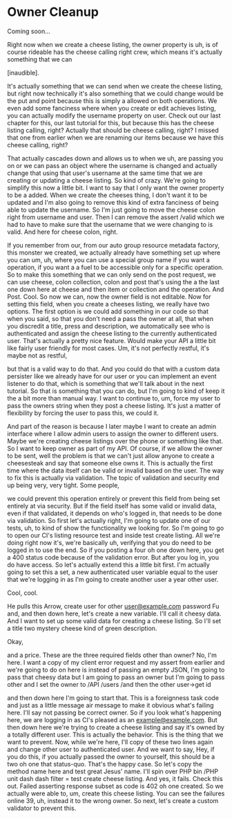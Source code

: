 # Owner Cleanup

Coming soon...

Right now when we create a cheese listing, the owner property is uh, is of course
rideable has the cheese calling right crew, which means it's actually something that
we can

[inaudible].

It's actually something that we can send when we create the cheese listing, but right
now technically it's also something that we could change would be the put and point
because this is simply a allowed on both operations. We even add some fanciness where
when you create or edit achieves listing, you can actually modify the username
property on user. Check out our last chapter for this, our last tutorial for this,
but because this has the cheese listing calling, right? Actually that should be
cheese calling, right? I missed that one from earlier when we are renaming our items
because we have this cheese calling, right?

That actually cascades down and allows us to when we uh, are passing you on or we can
pass an object where the username is changed and actually change that using that
user's username at the same time that we are creating or updating a cheese listing.
So kind of crazy. We're going to simplify this now a little bit. I want to say that I
only want the owner property to be a added. When we create the cheeses thing, I don't
want it to be updated and I'm also going to remove this kind of extra fanciness of
being able to update the username. So I'm just going to move the cheese colon right
from username and user. Then I can remove the assert /valid which we had to have to
make sure that the username that we were changing to is valid. And here for cheese
colon, right.

If you remember from our, from our auto group resource metadata factory, this monster
we created, we actually already have something set up where you can um, uh, where you
can use a special group name if you want a operation, if you want a a fuel to be
accessible only for a specific operation. So to make this something that we can only
send on the post request, we can use cheese, colon collection, colon and post that's
using the a the last one down here at cheese and then item or collection and the
operation. And Post. Cool. So now we can, now the owner field is not editable. Now
for setting this field, when you create a cheeses listing, we really have two
options. The first option is we could add something in our code so that when you
said, so that you don't need a pass the owner at all, that when you discredit a
title, press and description, we automatically see who is authenticated and assign
the cheese listing to the currently authenticated user. That's actually a pretty nice
feature. Would make your API a little bit like fairly user friendly for most cases.
Um, it's not perfectly restful, it's maybe not as restful,

but that is a valid way to do that. And you could do that with a custom data
persister like we already have for our user or you can implement an event listener to
do that, which is something that we'll talk about in the next tutorial. So that is
something that you can do, but I'm going to kind of keep it the a bit more than
manual way. I want to continue to, um, force my user to pass the owners string when
they post a cheese listing. It's just a matter of flexibility by forcing the user to
pass this, we could it.

And part of the reason is because I later maybe I want to create an admin interface
where I allow admin users to assign the owner to different users. Maybe we're
creating cheese listings over the phone or something like that. So I want to keep
owner as part of my API. Of course, if we allow the owner to be sent, well the
problem is that we can't just allow anyone to create a cheesesteak and say that
someone else owns it. This is actually the first time where the data itself can be
valid or invalid based on the user. The way to fix this is actually via validation.
The topic of validation and security end up being very, very tight. Some people,

we could prevent this operation entirely or prevent this field from being set
entirely at via security. But if the field itself has some valid or invalid data,
even if that validated, it depends on who's logged in, that needs to be done via
validation. So first let's actually right, I'm going to update one of our tests, uh,
to kind of show the functionality we looking for. So I'm going to go to open our CI's
listing resource test and inside test create listing. All we're doing right now it's,
we're basically uh, verifying that you do need to be logged in to use the end. So if
you posting a four oh one down here, you get a 400 status code because of the
validation error. But after you log in, you do have access. So let's actually extend
this a little bit first. I'm actually going to set this a set, a new authenticated
user variable equal to the user that we're logging in as I'm going to create another
user a year other user.

Cool, cool.

He pulls this Arrow, create user for other user@example.com password Fu and, and then
down here, let's create a new variable. I'll call it cheesy data. And I want to set
up some valid data for creating a cheese listing. So I'll set a title two mystery
cheese kind of green description.

Okay,

and a price. These are the three required fields other than owner? No, I'm here. I
want a copy of my client error request and my assert from earlier and we're going to
do on here is instead of passing an empty JSON, I'm going to pass that cheesy data
but I am going to pass an owner but I'm going to pass other and I set the owner to
/API /users /and then the other user->get id

and then down here I'm going to start that. This is a foreignness task code and just
as a little message air message to make it obvious what's failing here. I'll say not
passing be correct owner. So if you look what's happening here, we are logging in as
CI's pleased as an example@example.com. But then down here we're trying to create a
cheese listing and say it's owned by a totally different user. This is actually the
behavior. This is the thing that we want to prevent. Now, while we're here, I'll copy
of these two lines again and change other user to authenticated user. And we want to
say, Hey, if you do this, if you actually passed the owner to yourself, this should
be a two oh one that status-quo. That's the happy case. So let's copy the method name
here and test great Jesus' name. I'll spin over PHP bin /PHP unit dash dash filter =
test create cheese listing. And yes, it fails. Check this out. Failed asserting
response subset as code is 402 oh one created. So we actually were able to, um,
create this cheese listing. You can see the failures online 39, uh, instead it to the
wrong owner. So next, let's create a custom validator to prevent this.